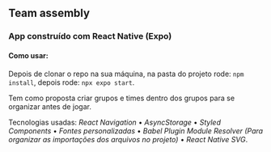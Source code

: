 ## Team assembly

### App construído com React Native (Expo)

#### Como usar:
Depois de clonar o repo na sua máquina, na pasta do projeto rode: `npm install`, depois rode: `npx expo start`.

Tem como proposta criar grupos e times dentro dos grupos para se organizar antes de jogar.


Tecnologias usadas: _React Navigation_ • _AsyncStorage_ • _Styled Components_ • _Fontes personalizadas_ • _Babel Plugin Module Resolver (Para organizar as importações dos arquivos no projeto)_ • _React Native SVG_.